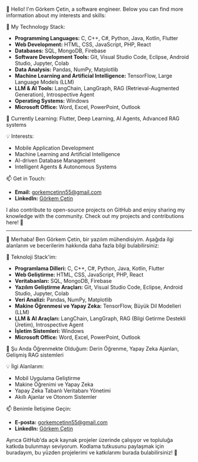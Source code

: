 👋 Hello! I'm Görkem Çetin, a software engineer. Below you can find more information about my interests and skills:

🚀 My Technology Stack:
- **Programming Languages:** C, C++, C#, Python, Java, Kotlin, Flutter
- **Web Development:** HTML, CSS, JavaScript, PHP, React
- **Databases:** SQL, MongoDB, Firebase
- **Software Development Tools:** Git, Visual Studio Code, Eclipse, Android Studio, Jupyter, Colab
- **Data Analysis:** Pandas, NumPy, Matplotlib
- **Machine Learning and Artificial Intelligence:** TensorFlow, Large Language Models (LLM)
- **LLM & AI Tools:** LangChain, LangGraph, RAG (Retrieval-Augmented Generation), Introspective Agent
- **Operating Systems:** Windows
- **Microsoft Office:** Word, Excel, PowerPoint, Outlook

🌱 Currently Learning: Flutter, Deep Learning, AI Agents, Advanced RAG systems

💡 Interests:
- Mobile Application Development
- Machine Learning and Artificial Intelligence
- AI-driven Database Management
- Intelligent Agents & Autonomous Systems

📫 Get in Touch:
- **Email:** gorkemcetinn55@gmail.com
- **LinkedIn:** [Görkem Çetin](https://www.linkedin.com/in/g%C3%B6rkem-%C3%A7etin-8b5939227/)

I also contribute to open-source projects on GitHub and enjoy sharing my knowledge with the community. Check out my projects and contributions here! 🚀

------------------------------------------------------------------------------------------------------------------------------------------------------------------------------------------------------

👋 Merhaba! Ben Görkem Çetin, bir yazılım mühendisiyim. Aşağıda ilgi alanlarım ve becerilerim hakkında daha fazla bilgi bulabilirsiniz:

🚀 Teknoloji Stack'im:
- **Programlama Dilleri:** C, C++, C#, Python, Java, Kotlin, Flutter
- **Web Geliştirme:** HTML, CSS, JavaScript, PHP, React
- **Veritabanları:** SQL, MongoDB, Firebase
- **Yazılım Geliştirme Araçları:** Git, Visual Studio Code, Eclipse, Android Studio, Jupyter, Colab
- **Veri Analizi:** Pandas, NumPy, Matplotlib
- **Makine Öğrenmesi ve Yapay Zeka:** TensorFlow, Büyük Dil Modelleri (LLM)
- **LLM & AI Araçları:** LangChain, LangGraph, RAG (Bilgi Getirme Destekli Üretim), Introspective Agent
- **İşletim Sistemleri:** Windows
- **Microsoft Office:** Word, Excel, PowerPoint, Outlook

🌱 Şu Anda Öğrenmekte Olduğum: Derin Öğrenme, Yapay Zeka Ajanları, Gelişmiş RAG sistemleri

💡 İlgi Alanlarım:
- Mobil Uygulama Geliştirme
- Makine Öğrenimi ve Yapay Zeka
- Yapay Zeka Tabanlı Veritabanı Yönetimi
- Akıllı Ajanlar ve Otonom Sistemler

📫 Benimle İletişime Geçin:
- **E-posta:** gorkemcetinn55@gmail.com
- **LinkedIn:** [Görkem Çetin](https://www.linkedin.com/in/g%C3%B6rkem-%C3%A7etin-8b5939227/)

Ayrıca GitHub'da açık kaynak projeler üzerinde çalışıyor ve topluluğa katkıda bulunmayı seviyorum. Kodlama tutkusunu paylaşmak için buradayım, bu yüzden projelerimi ve katkılarımı burada bulabilirsiniz! 🚀

